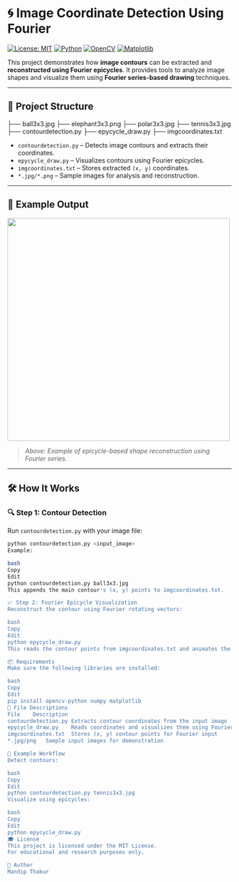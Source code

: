 # 🌀 Image Coordinate Detection Using Fourier

[![License: MIT](https://img.shields.io/badge/License-MIT-green.svg)](https://opensource.org/licenses/MIT)
[![Python](https://img.shields.io/badge/Python-3.x-blue.svg)](https://www.python.org/)
[![OpenCV](https://img.shields.io/badge/OpenCV-4.x-critical.svg)](https://opencv.org/)
[![Matplotlib](https://img.shields.io/badge/Matplotlib-3.x-orange.svg)](https://matplotlib.org/)

This project demonstrates how **image contours** can be extracted and **reconstructed using Fourier epicycles**. It provides tools to analyze image shapes and visualize them using **Fourier series-based drawing** techniques.

---

## 📂 Project Structure

├── ball3x3.jpg
├── elephant3x3.png
├── polar3x3.jpg
├── tennis3x3.jpg
├── contourdetection.py
├── epycycle_draw.py
├── imgcoordinates.txt


- `contourdetection.py` – Detects image contours and extracts their coordinates.
- `epycycle_draw.py` – Visualizes contours using Fourier epicycles.
- `imgcoordinates.txt` – Stores extracted `(x, y)` coordinates.
- `*.jpg/*.png` – Sample images for analysis and reconstruction.

---

## 📸 Example Output

<img src="https://upload.wikimedia.org/wikipedia/commons/thumb/f/f1/Fourier_series_square_wave_circles_animation.gif/640px-Fourier_series_square_wave_circles_animation.gif" width="500">

> *Above: Example of epicycle-based shape reconstruction using Fourier series.*

---

## 🛠 How It Works

### 🔍 Step 1: Contour Detection

Run `contourdetection.py` with your image file:

```bash
python contourdetection.py <input_image>
Example:

bash
Copy
Edit
python contourdetection.py ball3x3.jpg
This appends the main contour's (x, y) points to imgcoordinates.txt.

📈 Step 2: Fourier Epicycle Visualization
Reconstruct the contour using Fourier rotating vectors:

bash
Copy
Edit
python epycycle_draw.py
This reads the contour points from imgcoordinates.txt and animates the shape using Fourier series.

📦 Requirements
Make sure the following libraries are installed:

bash
Copy
Edit
pip install opencv-python numpy matplotlib
📄 File Descriptions
File	Description
contourdetection.py	Extracts contour coordinates from the input image
epycycle_draw.py	Reads coordinates and visualizes them using Fourier series
imgcoordinates.txt	Stores (x, y) contour points for Fourier input
*.jpg/png	Sample input images for demonstration

🔁 Example Workflow
Detect contours:

bash
Copy
Edit
python contourdetection.py tennis3x3.jpg
Visualize using epicycles:

bash
Copy
Edit
python epycycle_draw.py
🎓 License
This project is licensed under the MIT License.
For educational and research purposes only.

👤 Author
Mandip Thakur
